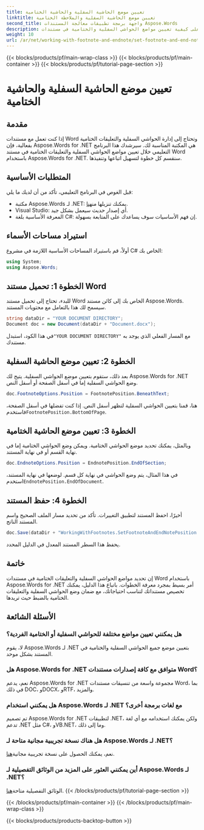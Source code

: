 ```yaml
---
title: تعيين موضع الحاشية السفلية والحاشية الختامية
linktitle: تعيين موضع الحاشية السفلية والملاحظة الختامية
second_title: واجهة برمجة تطبيقات معالجة المستندات Aspose.Words
description: تعرف على كيفية تعيين مواضع الحواشي السفلية والختامية في مستندات Word باستخدام Aspose.Words لـ .NET من خلال هذا الدليل التفصيلي خطوة بخطوة.
weight: 10
url: /ar/net/working-with-footnote-and-endnote/set-footnote-and-end-note-position/
---
```


{{< blocks/products/pf/main-wrap-class >}}
{{< blocks/products/pf/main-container >}}
{{< blocks/products/pf/tutorial-page-section >}}

# تعيين موضع الحاشية السفلية والحاشية الختامية

## مقدمة

إذا كنت تعمل مع مستندات Word وتحتاج إلى إدارة الحواشي السفلية والتعليقات الختامية بفعالية، فإن Aspose.Words for .NET هي المكتبة المناسبة لك. سيرشدك هذا البرنامج التعليمي خلال تعيين مواضع الحواشي السفلية والتعليقات الختامية في مستند Word باستخدام Aspose.Words for .NET. سنقسم كل خطوة لتسهيل اتباعها وتنفيذها.

## المتطلبات الأساسية

قبل الغوص في البرنامج التعليمي، تأكد من أن لديك ما يلي:

-  مكتبة Aspose.Words لـ .NET: يمكنك تنزيلها من[هنا](https://releases.aspose.com/words/net/).
- Visual Studio: أي إصدار حديث سيعمل بشكل جيد.
- المعرفة الأساسية بلغة C#: إن فهم الأساسيات سوف يساعدك على المتابعة بسهولة.

## استيراد مساحات الأسماء

أولاً، قم باستيراد المساحات الأساسية اللازمة في مشروع C# الخاص بك:

```csharp
using System;
using Aspose.Words;
```

## الخطوة 1: تحميل مستند Word

للبدء، تحتاج إلى تحميل مستند Word الخاص بك إلى كائن مستند Aspose.Words. سيسمح لك هذا بالتعامل مع محتويات المستند.

```csharp
string dataDir = "YOUR DOCUMENT DIRECTORY";
Document doc = new Document(dataDir + "Document.docx");
```

في هذا الكود، استبدل`"YOUR DOCUMENT DIRECTORY"` مع المسار الفعلي الذي يوجد به مستندك.

## الخطوة 2: تعيين موضع الحاشية السفلية

بعد ذلك، ستقوم بتعيين موضع الحواشي السفلية. يتيح لك Aspose.Words for .NET وضع الحواشي السفلية إما في أسفل الصفحة أو أسفل النص.

```csharp
doc.FootnoteOptions.Position = FootnotePosition.BeneathText;
```

 هنا، قمنا بتعيين الحواشي السفلية لتظهر أسفل النص. إذا كنت تفضلها في أسفل الصفحة، فاستخدم`FootnotePosition.BottomOfPage`.

## الخطوة 3: تعيين موضع الحاشية الختامية

وبالمثل، يمكنك تحديد موضع الحواشي الختامية. ويمكن وضع الحواشي الختامية إما في نهاية القسم أو في نهاية المستند.

```csharp
doc.EndnoteOptions.Position = EndnotePosition.EndOfSection;
```

 في هذا المثال، يتم وضع الحواشي في نهاية كل قسم. لوضعها في نهاية المستند، استخدم`EndnotePosition.EndOfDocument`.

## الخطوة 4: حفظ المستند

أخيرًا، احفظ المستند لتطبيق التغييرات. تأكد من تحديد مسار الملف الصحيح واسم المستند الناتج.

```csharp
doc.Save(dataDir + "WorkingWithFootnotes.SetFootnoteAndEndNotePosition.docx");
```

يحفظ هذا السطر المستند المعدل في الدليل المحدد.

## خاتمة

إن تحديد مواضع الحواشي السفلية والتعليقات الختامية في مستندات Word باستخدام Aspose.Words for .NET أمر بسيط بمجرد معرفة الخطوات. باتباع هذا الدليل، يمكنك تخصيص مستنداتك لتناسب احتياجاتك، مع ضمان وضع الحواشي السفلية والتعليقات الختامية بالضبط حيث تريدها.

## الأسئلة الشائعة

### هل يمكنني تعيين مواضع مختلفة للحواشي السفلية أو الختامية الفردية؟

لا، يقوم Aspose.Words لـ .NET بتعيين موضع جميع الحواشي السفلية والختامية في المستند بشكل موحد.

### هل Aspose.Words for .NET متوافق مع كافة إصدارات مستندات Word؟

نعم، يدعم Aspose.Words for .NET مجموعة واسعة من تنسيقات مستندات Word، بما في ذلك DOC، وDOCX، وRTF، والمزيد.

### هل يمكنني استخدام Aspose.Words لـ .NET مع لغات برمجة أخرى؟

تم تصميم Aspose.Words for .NET لتطبيقات .NET، ولكن يمكنك استخدامه مع أي لغة تدعم .NET مثل C#، وVB.NET، وما إلى ذلك.

### هل هناك نسخة تجريبية مجانية متاحة لـ Aspose.Words لـ .NET؟

 نعم، يمكنك الحصول على نسخة تجريبية مجانية[هنا](https://releases.aspose.com/).

### أين يمكنني العثور على المزيد من الوثائق التفصيلية لـ Aspose.Words لـ .NET؟

 الوثائق التفصيلية متاحة[هنا](https://reference.aspose.com/words/net/).
{{< /blocks/products/pf/tutorial-page-section >}}

{{< /blocks/products/pf/main-container >}}
{{< /blocks/products/pf/main-wrap-class >}}

{{< blocks/products/products-backtop-button >}}
